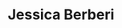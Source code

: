 ---
layout: member
title: Jessica Berberi
citation_names: Berberi J
category: Undergraduate Students and Interns
position: BSSP Intern
email: 
mask_email: true
github:  
image: 
cv:
scholar: 
linkedin: 
alum: true
parting_date: 2023-08-31
---